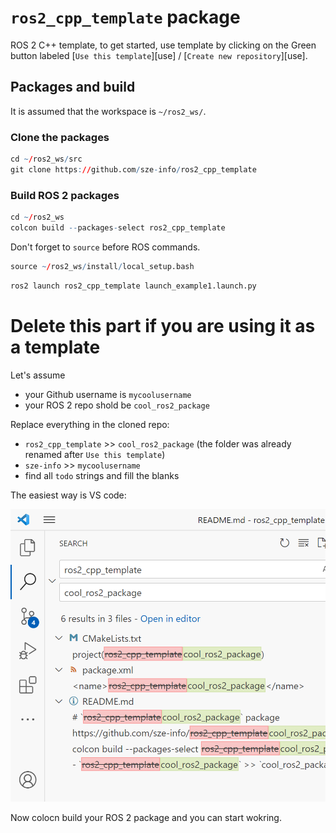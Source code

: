# `ros2_cpp_template` package
ROS 2 C++ template, to get started, use template by clicking on the Green button labeled [`Use this template`][use] / [`Create new repository`][use]. 

## Packages and build

It is assumed that the workspace is `~/ros2_ws/`.

### Clone the packages
``` r
cd ~/ros2_ws/src
git clone https://github.com/sze-info/ros2_cpp_template
```

### Build ROS 2 packages
``` r
cd ~/ros2_ws
colcon build --packages-select ros2_cpp_template
```

Don't forget to `source` before ROS commands.

``` r
source ~/ros2_ws/install/local_setup.bash
```

``` r
ros2 launch ros2_cpp_template launch_example1.launch.py
```

# Delete this part if you are using it as a template

Let's assume 
- your Github username is `mycoolusername`
- your ROS 2 repo shold be `cool_ros2_package`

Replace everything in the cloned repo:

- `ros2_cpp_template` >> `cool_ros2_package` (the folder was already renamed after `Use this template`)
- `sze-info` >> `mycoolusername`
- find all `todo` strings and fill the blanks

The easiest way is VS code:

![](img/replace01.png)

Now colocn build your ROS 2 package and you can start wokring.